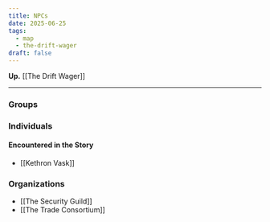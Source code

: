 ```yaml
---
title: NPCs
date: 2025-06-25
tags:
  - map
  - the-drift-wager
draft: false
---
```

**Up.** [[The Drift Wager]]

---

### Groups



### Individuals



#### Encountered in the Story

- [[Kethron Vask]]

### Organizations

- [[The Security Guild]]
- [[The Trade Consortium]]
